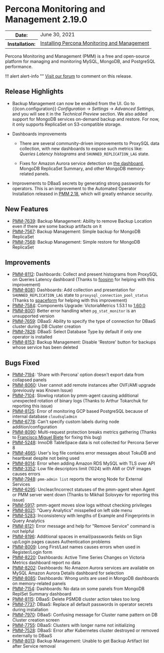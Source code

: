 # Percona Monitoring and Management 2.19.0

<table class="docutils field-list" frame="void" rules="none">
  <colgroup>
    <col class="field-name">
    <col class="field-body">
  </colgroup>
  <tbody valign="top">
    <tr class="field-odd field">
      <th class="field-name">Date:</th>
      <td class="field-body">June 30, 2021</td>
    </tr>
    <tr class="field-even field">
      <th class="field-name">Installation:</th>
      <td class="field-body">
        <a class="reference external" href="https://www.percona.com/software/pmm/quickstart">Installing Percona Monitoring and Management</a></td>
    </tr>
  </tbody>
</table>

Percona Monitoring and Management (PMM) is a free and open-source platform for managing and monitoring MySQL, MongoDB, and PostgreSQL performance.

!!! alert alert-info ""
    [Visit our forum](https://forums.percona.com/t/percona-monitoring-and-management-2-19-0-released/11174) to comment on this release.

## Release Highlights

- Backup Management can now be enabled from the UI. Go to {{icon.configuration}} *Configuration* → <i class="uil uil-setting"></i> *Settings* → *Advanced Settings*, and you will see it in the *Technical Preview* section. We also added support for MongoDB services on-demand backup and restore. For now, it only supports ReplicaSet on S3-compatible storage.

- Dashboards improvements

    - There are several community-driven improvements to ProxySQL data collection, with new dashboards to expose such metrics like: *Queries Latency histograms* and `SHUNNED_REPLICATION_LAG` state.

    - Fixes for Amazon Aurora service detection on [the dashboard](https://pmmdemo.percona.com/graph/d/mysql-amazonaurora/mysql-amazon-aurora-details?var-service_name=rds-aurora57-instance-1), MongoDB ReplicaSet Summary, and other MongoDB memory-related panels.

- Improvements to DBaaS secrets by generating strong passwords for operators. This is an improvement to the Automated Operator Installation released in [PMM 2.18](2.18.0.md), which will greatly enhance security.

## New Features

- [PMM-7639](https://jira.percona.com/browse/PMM-7639): Backup Management: Ability to remove Backup Location even if there are some backup artifacts on it
- [PMM-7567](https://jira.percona.com/browse/PMM-7567): Backup Management: Simple backup for MongoDB ReplicaSet
- [PMM-7568](https://jira.percona.com/browse/PMM-7568): Backup Management: Simple restore for MongoDB ReplicaSet

## Improvements

- [PMM-8112](https://jira.percona.com/browse/PMM-8112): Dashboards: Collect and present histograms from ProxySQL on Queries Latency dashboard (Thanks to [foosinn](https://github.com/foosinn) for helping with this improvement)
- [PMM-8081](https://jira.percona.com/browse/PMM-8081): Dashboards: Add collection and presentation for `SHUNNED_REPLICATION_LAG` state to `proxysql_connection_pool_status` (Thanks to [spaceform](https://github.com/spaceform) for helping with this improvement)
- [PMM-7584](https://jira.percona.com/browse/PMM-7584): Components Upgrade: VictoriaMetrics 1.53.1 to [1.60.0](https://github.com/VictoriaMetrics/VictoriaMetrics/releases/tag/v1.60.0)
- [PMM-8001](https://jira.percona.com/browse/PMM-8001): Better error handling when `pg_stat_monitor` is an unsupported version
- [PMM-7659](https://jira.percona.com/browse/PMM-7659): DBaaS: Ability to specify the type of connection for DBaaS cluster during DB Cluster creation
- [PMM-7828](https://jira.percona.com/browse/PMM-7828): DBaaS: Select Database Type by default if only one operator is installed
- [PMM-8153](https://jira.percona.com/browse/PMM-8153): Backup Management: Disable 'Restore' button for backups whose service has been deleted

## Bugs Fixed

- [PMM-7194](https://jira.percona.com/browse/PMM-7194): 'Share with Percona' option doesn't export data from collapsed panels
- [PMM-8060](https://jira.percona.com/browse/PMM-8060): User cannot add remote instances after OVF/AMI upgrade (previously was Known Issue)
- [PMM-7104](https://jira.percona.com/browse/PMM-7104): Slowlog rotation by pmm-agent causing additional unexpected rotation of binary logs (Thanks to Arthur Tokarchuk for reporting this issue)
- [PMM-8125](https://jira.percona.com/browse/PMM-8125): Error of monitoring GCP based PostgreSQL because of internal database `cloudsqladmin`
- [PMM-6778](https://jira.percona.com/browse/PMM-6778): Can't specify custom labels during node addition/configuration
- [PMM-8090](https://jira.percona.com/browse/PMM-8090): Multi-request protection breaks metrics gathering (Thanks to [Francisco Miguel Biete](https://github.com/fmbiete) for fixing this bug)
- [PMM-5248](https://jira.percona.com/browse/PMM-5248): InnoDB TableSpace data is not collected for Percona Server 8
- [PMM-4665](https://jira.percona.com/browse/PMM-4665): User's log file contains error messages about TokuDB and heartbeat despite not being used
- [PMM-8014](https://jira.percona.com/browse/PMM-8014): Error when adding Amazon RDS MySQL with TLS over API
- [PMM-3352](https://jira.percona.com/browse/PMM-3352): Low file descriptors limit (1024) with AMI or OVF images causes errors
- [PMM-7948](https://jira.percona.com/browse/PMM-7948): `pmm-admin list` reports the wrong Node for External Services
- [PMM-6295](https://jira.percona.com/browse/PMM-6295): Unclear/Incorrect statuses of the pmm-agent when Agent or PMM server went down (Thanks to Mikhail Solovyev for reporting this issue)
- [PMM-5917](https://jira.percona.com/browse/PMM-5917): pmm-agent moves slow logs without checking privileges
- [PMM-8021](https://jira.percona.com/browse/PMM-8021): "Query Analytics" misspelled on left side menu
- [PMM-5283](https://jira.percona.com/browse/PMM-5283): Inconsistency with lengths of Example and Fingerprints in Query Analytics
- [PMM-8121](https://jira.percona.com/browse/PMM-8121): Error message and help for "Remove Service" command is not helpful
- [PMM-8196](https://jira.percona.com/browse/PMM-8196): Additional spaces in email/passwords fields on Sign up/Login pages causes Authentication problems
- [PMM-8009](https://jira.percona.com/browse/PMM-8009): Long First/Last names causes errors when used in Register/Login form
- [PMM-8220](https://jira.percona.com/browse/PMM-8220): Dashboards: Active Time Series Changes on Victoria Metrics dashboard report no data
- [PMM-8202](https://jira.percona.com/browse/PMM-8202): Dashboards: No Amazon Aurora services are available on MySQL Amazon Aurora Details dashboard for selection
- [PMM-8085](https://jira.percona.com/browse/PMM-8085): Dashboards: Wrong units are used in MongoDB dashboards on memory-related panels
- [PMM-7154](https://jira.percona.com/browse/PMM-7154): Dashboards: No data on some panels from MongoDB ReplSet Summary dashboard
- [PMM-8115](https://jira.percona.com/browse/PMM-8115): DBaaS: Delete PSMDB cluster action takes too long
- [PMM-7737](https://jira.percona.com/browse/PMM-7737): DBaaS: Replace all default passwords in operator secrets during installation
- [PMM-7970](https://jira.percona.com/browse/PMM-7970): DBaaS: Confusing message for Cluster name pattern on DB Cluster creation screen
- [PMM-7755](https://jira.percona.com/browse/PMM-7755): DBaaS: Clusters with longer name not initializing
- [PMM-7528](https://jira.percona.com/browse/PMM-7528): DBaaS: Error after Kubernetes cluster destroyed or removed externally to DBaaS
- [PMM-8013](https://jira.percona.com/browse/PMM-8013): Backup Management: Unable to get Backup Artifact list after Service removal
